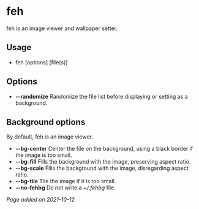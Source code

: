 # feh
feh is an image viewer and wallpaper setter.

## Usage
- feh [options] [file(s)]

## Options
- **--randomize** Randomize the file list before displaying or setting as a background.

## Background options
By default, feh is an image viewer.

- **--bg-center** Center the file on the background, using a black border if the image is too small.
- **--bg-fill** Fills the background with the image, preserving aspect ratio.
- **--bg-scale** Fills the background with the image, disregarding aspect ratio.
- **--bg-tile** Tile the image if it is too small.
- **--no-fehbg** Do not write a *~/.fehbg* file.

*Page added on 2021-10-12*

